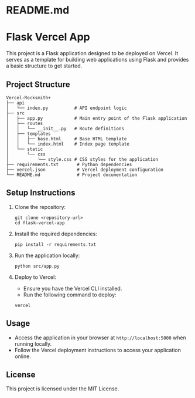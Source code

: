 # README.md

# Flask Vercel App

This project is a Flask application designed to be deployed on Vercel. It serves as a template for building web applications using Flask and provides a basic structure to get started.

## Project Structure

```
Vercel-Rocksmith+
├── api
│   └── index.py          # API endpoint logic
├── src
│   ├── app.py            # Main entry point of the Flask application
│   ├── routes
│   │   └── __init__.py   # Route definitions
│   ├── templates
│   │   ├── base.html     # Base HTML template
│   │   └── index.html    # Index page template
│   └── static
│       └── css
│           └── style.css # CSS styles for the application
├── requirements.txt       # Python dependencies
├── vercel.json            # Vercel deployment configuration
└── README.md              # Project documentation
```

## Setup Instructions

1. Clone the repository:
   ```
   git clone <repository-url>
   cd flask-vercel-app
   ```

2. Install the required dependencies:
   ```
   pip install -r requirements.txt
   ```

3. Run the application locally:
   ```
   python src/app.py
   ```

4. Deploy to Vercel:
   - Ensure you have the Vercel CLI installed.
   - Run the following command to deploy:
   ```
   vercel
   ```

## Usage

- Access the application in your browser at `http://localhost:5000` when running locally.
- Follow the Vercel deployment instructions to access your application online.

## License

This project is licensed under the MIT License.